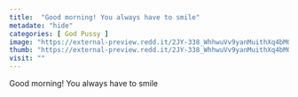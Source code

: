 ```yaml
---
title:  "Good morning! You always have to smile"
metadate: "hide"
categories: [ God Pussy ]
image: "https://external-preview.redd.it/2JY-338_WhhwuVv9yanMuithXq4bM0Zg7hRUTtFj0eE.jpg?auto=webp&s=0d01d430464ee13116f9b6fe23394b5a45db0e11"
thumb: "https://external-preview.redd.it/2JY-338_WhhwuVv9yanMuithXq4bM0Zg7hRUTtFj0eE.jpg?width=640&crop=smart&auto=webp&s=1bae74cc14773a2a403aa44da57fb94f27e73f2f"
visit: ""
---
```

Good morning! You always have to smile
